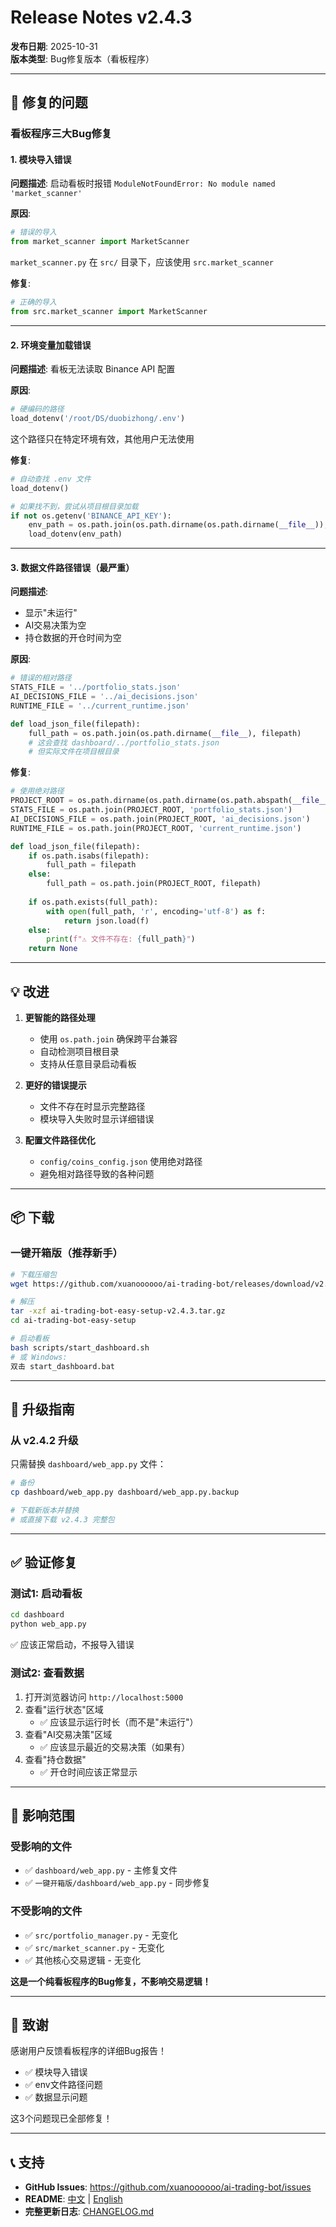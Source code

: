 # Release Notes v2.4.3

**发布日期**: 2025-10-31  
**版本类型**: Bug修复版本（看板程序）

---

## 🐛 修复的问题

### 看板程序三大Bug修复

#### 1. 模块导入错误
**问题描述**: 启动看板时报错 `ModuleNotFoundError: No module named 'market_scanner'`

**原因**: 
```python
# 错误的导入
from market_scanner import MarketScanner
```
`market_scanner.py` 在 `src/` 目录下，应该使用 `src.market_scanner`

**修复**:
```python
# 正确的导入
from src.market_scanner import MarketScanner
```

---

#### 2. 环境变量加载错误
**问题描述**: 看板无法读取 Binance API 配置

**原因**:
```python
# 硬编码的路径
load_dotenv('/root/DS/duobizhong/.env')
```
这个路径只在特定环境有效，其他用户无法使用

**修复**:
```python
# 自动查找 .env 文件
load_dotenv()

# 如果找不到，尝试从项目根目录加载
if not os.getenv('BINANCE_API_KEY'):
    env_path = os.path.join(os.path.dirname(os.path.dirname(__file__)), '.env')
    load_dotenv(env_path)
```

---

#### 3. 数据文件路径错误（最严重）
**问题描述**: 
- 显示"未运行"
- AI交易决策为空
- 持仓数据的开仓时间为空

**原因**:
```python
# 错误的相对路径
STATS_FILE = '../portfolio_stats.json'
AI_DECISIONS_FILE = '../ai_decisions.json'
RUNTIME_FILE = '../current_runtime.json'

def load_json_file(filepath):
    full_path = os.path.join(os.path.dirname(__file__), filepath)
    # 这会查找 dashboard/../portfolio_stats.json
    # 但实际文件在项目根目录
```

**修复**:
```python
# 使用绝对路径
PROJECT_ROOT = os.path.dirname(os.path.dirname(os.path.abspath(__file__)))
STATS_FILE = os.path.join(PROJECT_ROOT, 'portfolio_stats.json')
AI_DECISIONS_FILE = os.path.join(PROJECT_ROOT, 'ai_decisions.json')
RUNTIME_FILE = os.path.join(PROJECT_ROOT, 'current_runtime.json')

def load_json_file(filepath):
    if os.path.isabs(filepath):
        full_path = filepath
    else:
        full_path = os.path.join(PROJECT_ROOT, filepath)
    
    if os.path.exists(full_path):
        with open(full_path, 'r', encoding='utf-8') as f:
            return json.load(f)
    else:
        print(f"⚠️ 文件不存在: {full_path}")
    return None
```

---

## 💡 改进

1. **更智能的路径处理**
   - 使用 `os.path.join` 确保跨平台兼容
   - 自动检测项目根目录
   - 支持从任意目录启动看板

2. **更好的错误提示**
   - 文件不存在时显示完整路径
   - 模块导入失败时显示详细错误

3. **配置文件路径优化**
   - `config/coins_config.json` 使用绝对路径
   - 避免相对路径导致的各种问题

---

## 📦 下载

### 一键开箱版（推荐新手）
```bash
# 下载压缩包
wget https://github.com/xuanoooooo/ai-trading-bot/releases/download/v2.4.3/ai-trading-bot-easy-setup-v2.4.3.tar.gz

# 解压
tar -xzf ai-trading-bot-easy-setup-v2.4.3.tar.gz
cd ai-trading-bot-easy-setup

# 启动看板
bash scripts/start_dashboard.sh
# 或 Windows:
双击 start_dashboard.bat
```

---

## 🔄 升级指南

### 从 v2.4.2 升级

只需替换 `dashboard/web_app.py` 文件：

```bash
# 备份
cp dashboard/web_app.py dashboard/web_app.py.backup

# 下载新版本并替换
# 或直接下载 v2.4.3 完整包
```

---

## ✅ 验证修复

### 测试1: 启动看板
```bash
cd dashboard
python web_app.py
```
✅ 应该正常启动，不报导入错误

### 测试2: 查看数据
1. 打开浏览器访问 `http://localhost:5000`
2. 查看"运行状态"区域
   - ✅ 应该显示运行时长（而不是"未运行"）
3. 查看"AI交易决策"区域
   - ✅ 应该显示最近的交易决策（如果有）
4. 查看"持仓数据"
   - ✅ 开仓时间应该正常显示

---

## 📝 影响范围

### 受影响的文件
- ✅ `dashboard/web_app.py` - 主修复文件
- ✅ `一键开箱版/dashboard/web_app.py` - 同步修复

### 不受影响的文件
- ✅ `src/portfolio_manager.py` - 无变化
- ✅ `src/market_scanner.py` - 无变化
- ✅ 其他核心交易逻辑 - 无变化

**这是一个纯看板程序的Bug修复，不影响交易逻辑！**

---

## 🙏 致谢

感谢用户反馈看板程序的详细Bug报告！
- ✅ 模块导入错误
- ✅ env文件路径问题
- ✅ 数据显示问题

这3个问题现已全部修复！

---

## 📞 支持

- **GitHub Issues**: https://github.com/xuanoooooo/ai-trading-bot/issues
- **README**: [中文](./README.md) | [English](./README_EN.md)
- **完整更新日志**: [CHANGELOG.md](./CHANGELOG.md)

